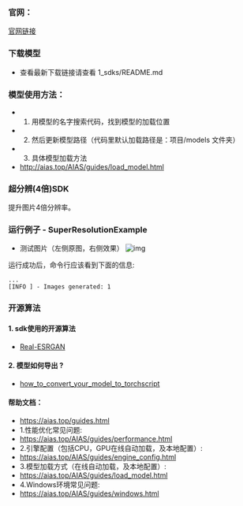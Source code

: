 ### 官网：
[官网链接](https://www.aias.top/)

### 下载模型
- 查看最新下载链接请查看 1_sdks/README.md

### 模型使用方法：
- 1. 用模型的名字搜索代码，找到模型的加载位置
- 2. 然后更新模型路径（代码里默认加载路径是：项目/models 文件夹）
- 3. 具体模型加载方法
- http://aias.top/AIAS/guides/load_model.html


### 超分辨(4倍)SDK
提升图片4倍分辨率。


### 运行例子 - SuperResolutionExample
- 测试图片（左侧原图，右侧效果）
![img](https://aias-home.oss-cn-beijing.aliyuncs.com/AIAS/super_resolution_sdk/stitch0.png)

运行成功后，命令行应该看到下面的信息:
```text
...
[INFO ] - Images generated: 1
```

### 开源算法
#### 1. sdk使用的开源算法
- [Real-ESRGAN](https://github.com/xinntao/Real-ESRGAN)

#### 2. 模型如何导出 ?
- [how_to_convert_your_model_to_torchscript](http://docs.djl.ai/docs/pytorch/how_to_convert_your_model_to_torchscript.html)


#### 帮助文档：
- https://aias.top/guides.html
- 1.性能优化常见问题:
- https://aias.top/AIAS/guides/performance.html
- 2.引擎配置（包括CPU，GPU在线自动加载，及本地配置）:
- https://aias.top/AIAS/guides/engine_config.html
- 3.模型加载方式（在线自动加载，及本地配置）:
- https://aias.top/AIAS/guides/load_model.html
- 4.Windows环境常见问题:
- https://aias.top/AIAS/guides/windows.html